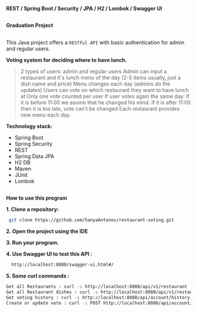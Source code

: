 **REST / Spring Boot / Security / JPA / H2 / Lombok / Swagger UI**
##
**Graduation Project**
##

This Java project offers a `RESTful API` with basic authentication for admin and regular users.


 **Voting system for deciding where to have lunch.**
>2 types of users: admin and regular users
Admin can input a restaurant and it's lunch menu of the day (2-5 items usually, just a dish name and price)
Menu changes each day (admins do the updates)
Users can vote on which restaurant they want to have lunch at
Only one vote counted per user
If user votes again the same day:
If it is before 11:00 we asume that he changed his mind.
If it is after 11:00 then it is too late, vote can't be changed
Each restaurant provides new menu each day.

**Technology stack:**
- Spring Boot
- Spring Security
- REST
- Spring Data JPA
- H2 DB
- Maven
- JUnit
- Lombok

##
**How to use this program**

**1. Clone a repository:**

```sh
 git clone https://github.com/SanyaAntonov/restaurant-voting.git
```

**2. Open the project using the IDE**

**3. Run your program.**

**4. Use Swagger UI to test this API :**
```sh
  http://localhost:8080/swagger-ui.html#/
```
**5. Some curl commands :**
```sh
Get all Restaurants : curl -s http://localhost:8080/api/v1/restaurant --user admin@gmail.com:admin
Get all Restaurant dishes : curl -s http://localhost:8080/api/v1/restaurant/1/dish/3 --user admin@gmail.com:admin
Get voting history : curl -s http://localhost:8080/api/account/history --user user@gmail.com:password
Create or update vote : curl -s POST http://localhost:8080/api/account/vote/1 --user user@gmail.com:password
```
##
